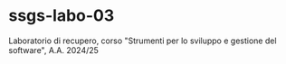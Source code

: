 # ssgs-labo-03
Laboratorio di recupero, corso "Strumenti per lo sviluppo e gestione del software", A.A. 2024/25
